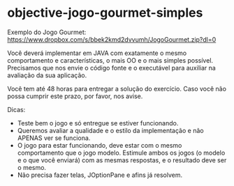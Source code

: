 # objective-jogo-gourmet-simples

Exemplo do Jogo Gourmet: <https://www.dropbox.com/s/bbek2kmd2dvvumh/JogoGourmet.zip?dl=0>

Você deverá implementar em JAVA com exatamente o mesmo comportamento e características, o mais OO e o mais simples possível. Precisamos que nos envie o código fonte e o executável para auxiliar na avaliação da sua aplicação.

Você tem até 48 horas para entregar a solução do exercício. Caso você não possa cumprir este prazo, por favor, nos avise.

Dicas:
- Teste bem o jogo e só entregue se estiver funcionando.
- Queremos avaliar a qualidade e o estilo da implementação e não APENAS ver se funciona.
- O jogo para estar funcionando, deve estar com o mesmo comportamento que o jogo modelo. Estimule ambos os jogos (o modelo e o que você enviará) com as mesmas respostas, e o resultado deve ser o mesmo.
- Não precisa fazer telas, JOptionPane e afins já resolvem.
